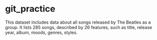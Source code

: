 # git_practice
This dataset includes data about all songs released by The Beatles as a group. It lists 285 songs, described by 26 features, such as title, release year, album, moods, genres, styles. 
